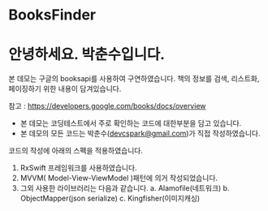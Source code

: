 # BooksFinder
# 안녕하세요. 박춘수입니다.

본 데모는 구글의 booksapi를 사용하여 구연하였습니다.
책의 정보를 검색, 리스트화, 페이징하기 위한 내용이 담겨있습니다.

참고 : https://developers.google.com/books/docs/overview

* 본 데모는 코딩테스트에서 주로 확인하는 코드에 대한부분을 담고 있습니다.
* 본 데모의 모든 코드는 박춘수(devcspark@gmail.com)가 직접 작성하였습니다.

코드의 작성에 아래의 스펙을 적용하였습니다.
1. RxSwift 프레임워크를 사용하였습니다.
2. MVVM( Model-View-ViewModel )패턴에 의거 작성되었습니다.
3. 그외 사용한 라이브러리는 다음과 같습니다.
  a. Alamofile(네트워크)
  b. ObjectMapper(json serialize)
  c. Kingfisher(이미지캐싱)
